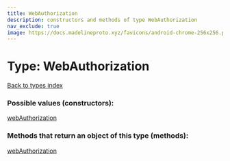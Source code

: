 ```yaml
---
title: WebAuthorization
description: constructors and methods of type WebAuthorization
nav_exclude: true
image: https://docs.madelineproto.xyz/favicons/android-chrome-256x256.png
---
```

# Type: WebAuthorization
[Back to types index](index.md)



### Possible values (constructors):

[webAuthorization](../constructors/webAuthorization.md)  



### Methods that return an object of this type (methods):



[webAuthorization](../constructors/webAuthorization.md)  

